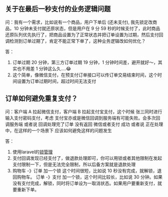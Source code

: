 ## 关于在最后一秒支付的业务逻辑问题

问：我有一个需求，比如说有一个商品，用户下单后 (还未支付), 我先锁定改商品，10 分钟未支付就还原状态，但是用户在 9 分 59 秒的时候支付了，此时商品还原队列优先执行了，把商品设置为了正常状态并把订单设置为过期，然后支付回调检测到订单过期了，肯定不能正常下单了，这种业务逻辑改如何优化？

答：

1. 订单过期 20 分钟，第三方订单过期 19 分钟，1 分钟时间差，避开就好～，其实也不用差 1 分钟这么久….😂
2. 这个简单，像微信支付，在预支付订单接口可以传订单交易结束时间，这个时间设置为订单过期时间，超过时间无法支付


## 订单如何避免重复支付？
问：客户端 A 拉起微信支付，客户端 B 拉起支付宝支付，这个时候 张三同时进行输入支付密码支付，考虑 支付宝亦或是微信回调到服务端有可能失败。会多次回调服务端
或者说 回调处理完了订单 没有返回 微信或者支付 成功 或者说 正在处理中，在这样的一个场景下 应该如何避免这样的问题发生

答：

1. 使用laravel的[锁管理](https://learnku.com/docs/laravel/8.x/cache/9389#lock-driver-prerequisites)
2. 支付回调发现已经支付了，做退款处理即可，你可以用锁或者其他限制在发起支付限制一下，但是无法完全限制，所以后备方案就是退款处理
3. 购物车 -》订单 加一个锁 这个时间很短，比如说 10 秒没有完成，就解锁，退回购物车。 订单 -》支付 加一个锁，这个时间比较长，比如说 30 分钟。如果没有支付完成，解锁，同时将订单设为一取消状态。如果用户要重新支付，就要重新下单。
